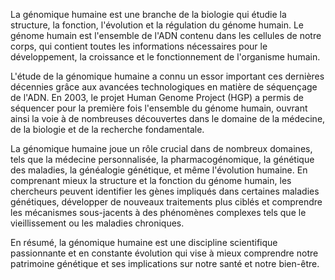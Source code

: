La génomique humaine est une branche de la biologie qui étudie la structure, la fonction, l'évolution et la régulation du génome humain. Le génome humain est l'ensemble de l'ADN contenu dans les cellules de notre corps, qui contient toutes les informations nécessaires pour le développement, la croissance et le fonctionnement de l'organisme humain. 

L'étude de la génomique humaine a connu un essor important ces dernières décennies grâce aux avancées technologiques en matière de séquençage de l'ADN. En 2003, le projet Human Genome Project (HGP) a permis de séquencer pour la première fois l'ensemble du génome humain, ouvrant ainsi la voie à de nombreuses découvertes dans le domaine de la médecine, de la biologie et de la recherche fondamentale.

La génomique humaine joue un rôle crucial dans de nombreux domaines, tels que la médecine personnalisée, la pharmacogénomique, la génétique des maladies, la généalogie génétique, et même l'évolution humaine. En comprenant mieux la structure et la fonction du génome humain, les chercheurs peuvent identifier les gènes impliqués dans certaines maladies génétiques, développer de nouveaux traitements plus ciblés et comprendre les mécanismes sous-jacents à des phénomènes complexes tels que le vieillissement ou les maladies chroniques.

En résumé, la génomique humaine est une discipline scientifique passionnante et en constante évolution qui vise à mieux comprendre notre patrimoine génétique et ses implications sur notre santé et notre bien-être.